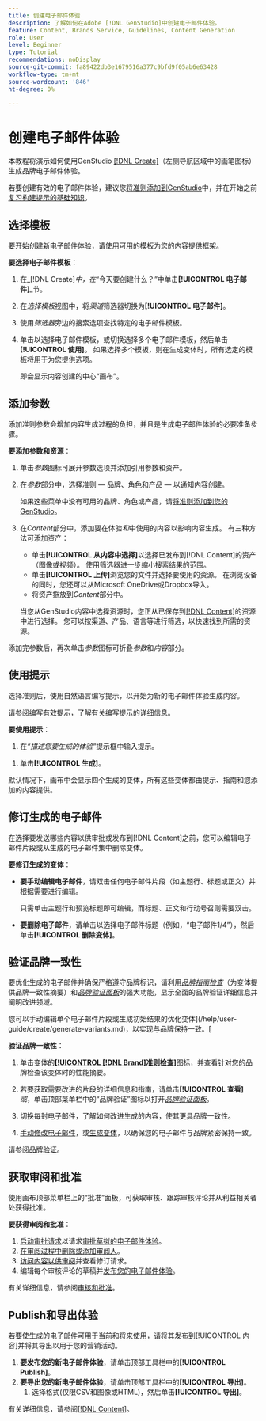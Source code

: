 ```yaml
---
title: 创建电子邮件体验
description: 了解如何在Adobe [!DNL GenStudio]中创建电子邮件体验。
feature: Content, Brands Service, Guidelines, Content Generation
role: User
level: Beginner
type: Tutorial
recommendations: noDisplay
source-git-commit: fa89422db3e1679516a377c9bfd9f05ab6e63428
workflow-type: tm+mt
source-wordcount: '846'
ht-degree: 0%

---
```



# 创建电子邮件体验

本教程将演示如何使用GenStudio [[!DNL Create]](/help/user-guide/create/overview.md)（左侧导航区域中的画笔图标）生成品牌电子邮件体验。

若要创建有效的电子邮件体验，建议您[将准则添加到GenStudio](/help/user-guide/guidelines/add-guidelines.md)中，并在开始之前[复习构建提示的基础知识](/help/user-guide/effective-prompts.md)。

## 选择模板

要开始创建新电子邮件体验，请使用可用的模板为您的内容提供框架。

**要选择电子邮件模板**：

1. 在&#x200B;_[!DNL Create]_中，在_“今天要创建什么？”中单击&#x200B;**[!UICONTROL 电子邮件]**_节。
1. 在&#x200B;_选择模板_&#x200B;视图中，将&#x200B;_渠道_&#x200B;筛选器切换为&#x200B;**[!UICONTROL 电子邮件]**。
1. 使用&#x200B;_筛选器_&#x200B;旁边的搜索选项查找特定的电子邮件模板。
1. 单击以选择电子邮件模板，或切换选择多个电子邮件模板，然后单击&#x200B;**[!UICONTROL 使用]**。 如果选择多个模板，则在生成变体时，所有选定的模板将用于为您提供选项。

   即会显示内容创建的中心“画布”。

## 添加参数

添加准则参数会增加内容生成过程的负担，并且是生成电子邮件体验的必要准备步骤。

**要添加参数和资源**：

1. 单击&#x200B;_参数_&#x200B;图标可展开参数选项并添加引用参数和资产。
1. 在&#x200B;_参数_&#x200B;部分中，选择准则 — 品牌、角色和产品 — 以通知内容创建。

   如果这些菜单中没有可用的品牌、角色或产品，请[将准则添加到您的GenStudio](/help/user-guide/guidelines/add-guidelines.md)。

1. 在&#x200B;_Content_&#x200B;部分中，添加要在体验&#x200B;*和*&#x200B;中使用的内容以影响内容生成。 有三种方法可添加资产：
   * 单击&#x200B;**[!UICONTROL 从内容中选择]**&#x200B;以选择已发布到[!DNL Content]的资产（图像或视频）。 使用筛选器进一步缩小搜索结果的范围。
   * 单击&#x200B;**[!UICONTROL 上传]**&#x200B;浏览您的文件并选择要使用的资源。 在浏览设备的同时，您还可以从Microsoft OneDrive或Dropbox导入。
   * 将资产拖放到&#x200B;_Content_&#x200B;部分中。

   当您从GenStudio内容中选择资源时，您正从已保存到[[!DNL Content]](/help/user-guide/content/overview.md)的资源中进行选择。 您可以按渠道、产品、语言等进行筛选，以快速找到所需的资源。

添加完参数后，再次单击&#x200B;_参数_&#x200B;图标可折叠&#x200B;*参数*&#x200B;和&#x200B;*内容*&#x200B;部分。

## 使用提示

选择准则后，使用自然语言编写提示，以开始为新的电子邮件体验生成内容。

请参阅[编写有效提示](/help/user-guide/effective-prompts.md)，了解有关编写提示的详细信息。

**要使用提示**：

1. 在&#x200B;_“描述您要生成的体验”_&#x200B;提示框中输入提示。
   <!-- If the prompt box is not visible, click **[!UICONTROL Open to prompt]** to expand it. -->

<!-- 1. Optionally, click one of the prompt suggestions visible just above the prompt text box. Clicking a suggestion auto-fills the suggested prompt in the prompt box. -->
1. 单击&#x200B;**[!UICONTROL 生成]**。

默认情况下，画布中会显示四个生成的变体，所有这些变体都由提示、指南和您添加的内容提供。

## 修订生成的电子邮件

在选择要发送哪些内容以供审批或发布到[!DNL Content]之前，您可以编辑电子邮件片段或从生成的电子邮件集中删除变体。

**要修订生成的变体**：

* **要手动编辑电子邮件**，请双击任何电子邮件片段（如主题行、标题或正文）并根据需要进行编辑。

  只需单击主题行和预览标题即可编辑，而标题、正文和行动号召则需要双击。

* **要删除电子邮件**，请单击以选择电子邮件标题（例如，“电子邮件1/4”），然后单击&#x200B;**[!UICONTROL 删除变体]**。

## 验证品牌一致性

要优化生成的电子邮件并确保严格遵守品牌标识，请利用&#x200B;[_品牌指南检查_](/help/user-guide/guidelines/brand-validation.md#brand-guidelines-check)（为变体提供品牌一致性摘要）和&#x200B;[_品牌验证面板_](/help/user-guide/guidelines/brand-validation.md#brand-validation-panel)&#x200B;的强大功能，显示全面的品牌验证详细信息并阐明改进领域。

您可以手动编辑单个电子邮件片段或生成初始结果的优化变体](/help/user-guide/create/generate-variants.md)，以实现与品牌保持一致。[

**验证品牌一致性**：

1. 单击变体的[**[!UICONTROL [!DNL Brand]准则检查]**](/help/user-guide/guidelines/brand-validation.md#brand-guidelines-check)图标，并查看针对您的品牌检查该变体时的性能摘要。
1. 若要获取需要改进的片段的详细信息和指南，请单击&#x200B;**[!UICONTROL 查看]** _或_，单击顶部菜单栏中的“品牌验证”图标以打开&#x200B;[_品牌验证面板_](/help/user-guide/guidelines/brand-validation.md#brand-validation-panel)。

1. 切换每封电子邮件，了解如何改进生成的内容，使其更具品牌一致性。
1. [手动修改电子邮件](#revise-generated-emails)，或[生成变体](/help/user-guide/create/generate-variants.md)，以确保您的电子邮件与品牌紧密保持一致。

请参阅[品牌验证](/help/user-guide/guidelines/brand-validation.md)。

## 获取审阅和批准

使用画布顶部菜单栏上的“批准”面板，可获取审核、跟踪审核评论并从利益相关者处获得批准。

**要获得审阅和批准**：

1. [启动审批请求](/help/user-guide/approvals/request-review.md)以请求[审批草拟的电子邮件体验](/help/user-guide/approvals/approve-content.md)。
1. [在审阅过程中删除或添加审阅人](/help/user-guide/approvals/review-and-edit.md#manage-approvals)。
1. [访问内容以供审阅](/help/user-guide/approvals/review-and-edit.md#access-content-for-review)并查看修订请求。
1. 编辑每个审核评论的草稿并[发布您的电子邮件体验](#publish-and-export-experience)。

有关详细信息，请参阅[审核和批准](/help/user-guide/approvals/overview.md)。

## Publish和导出体验

若要使生成的电子邮件可用于当前和将来使用，请将其发布到[!UICONTROL 内容]并将其导出以用于您的营销活动。

1. **要发布您的新电子邮件体验**，请单击顶部工具栏中的&#x200B;**[!UICONTROL Publish]**。
1. **要导出您的新电子邮件体验**，请单击顶部工具栏中的&#x200B;**[!UICONTROL 导出]**。
   1. 选择格式(仅限CSV和图像或HTML)，然后单击&#x200B;**[!UICONTROL 导出]**。

有关详细信息，请参阅[[!DNL Content]](/help/user-guide/content/overview.md#search-and-find-approved-content)。

